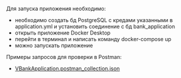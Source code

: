 Для запуска приложения необходимо:
- необходимо создать бд PostgreSQL с кредами указанными в application.yml и установить соединение с бд bank_application
- открыть приложение Docker Desktop
- перейти в терминал и написать команду docker-compose up
- можно запускать приложение

Примеры запросов для проверки в Postman:
- [VBankApplication.postman_collection.json](https://github.com/Verunya1/BankApplication/files/14364985/VBankApplication.postman_collection.json)
